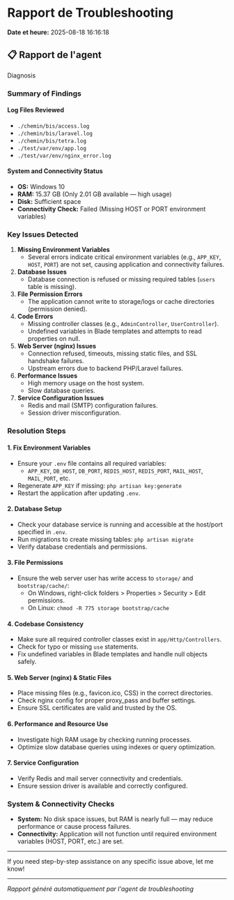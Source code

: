 # Rapport de Troubleshooting

**Date et heure:** 2025-08-18 16:16:18

## 📋 Rapport de l'agent

Diagnosis

### Summary of Findings

#### Log Files Reviewed
- `./chemin/bis/access.log`
- `./chemin/bis/laravel.log`
- `./chemin/bis/tetra.log`
- `./test/var/env/app.log`
- `./test/var/env/nginx_error.log`

#### System and Connectivity Status
- **OS:** Windows 10
- **RAM:** 15.37 GB (Only 2.01 GB available — high usage)
- **Disk:** Sufficient space
- **Connectivity Check:** Failed (Missing HOST or PORT environment variables)

### Key Issues Detected
1. **Missing Environment Variables**
   - Several errors indicate critical environment variables (e.g., `APP_KEY`, `HOST`, `PORT`) are not set, causing application and connectivity failures.
2. **Database Issues**
   - Database connection is refused or missing required tables (`users` table is missing).
3. **File Permission Errors**
   - The application cannot write to storage/logs or cache directories (permission denied).
4. **Code Errors**
   - Missing controller classes (e.g., `AdminController`, `UserController`).
   - Undefined variables in Blade templates and attempts to read properties on null.
5. **Web Server (nginx) Issues**
   - Connection refused, timeouts, missing static files, and SSL handshake failures.
   - Upstream errors due to backend PHP/Laravel failures.
6. **Performance Issues**
   - High memory usage on the host system.
   - Slow database queries.
7. **Service Configuration Issues**
   - Redis and mail (SMTP) configuration failures.
   - Session driver misconfiguration.

### Resolution Steps

#### 1. Fix Environment Variables
- Ensure your `.env` file contains all required variables:
  - `APP_KEY`, `DB_HOST`, `DB_PORT`, `REDIS_HOST`, `REDIS_PORT`, `MAIL_HOST`, `MAIL_PORT`, etc.
- Regenerate `APP_KEY` if missing: `php artisan key:generate`
- Restart the application after updating `.env`.

#### 2. Database Setup
- Check your database service is running and accessible at the host/port specified in `.env`.
- Run migrations to create missing tables: `php artisan migrate`
- Verify database credentials and permissions.

#### 3. File Permissions
- Ensure the web server user has write access to `storage/` and `bootstrap/cache/`:
  - On Windows, right-click folders > Properties > Security > Edit permissions.
  - On Linux: `chmod -R 775 storage bootstrap/cache`

#### 4. Codebase Consistency
- Make sure all required controller classes exist in `app/Http/Controllers`.
- Check for typo or missing `use` statements.
- Fix undefined variables in Blade templates and handle null objects safely.

#### 5. Web Server (nginx) & Static Files
- Place missing files (e.g., favicon.ico, CSS) in the correct directories.
- Check nginx config for proper proxy_pass and buffer settings.
- Ensure SSL certificates are valid and trusted by the OS.

#### 6. Performance and Resource Use
- Investigate high RAM usage by checking running processes.
- Optimize slow database queries using indexes or query optimization.

#### 7. Service Configuration
- Verify Redis and mail server connectivity and credentials.
- Ensure session driver is available and correctly configured.

### System & Connectivity Checks
- **System:** No disk space issues, but RAM is nearly full — may reduce performance or cause process failures.
- **Connectivity:** Application will not function until required environment variables (HOST, PORT, etc.) are set.

---

If you need step-by-step assistance on any specific issue above, let me know!

---
*Rapport généré automatiquement par l'agent de troubleshooting*
